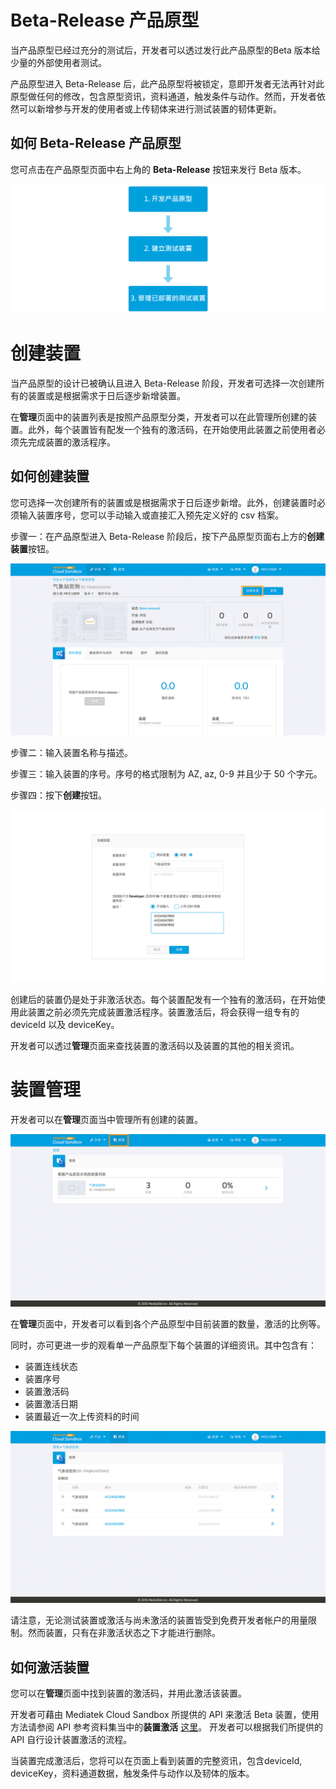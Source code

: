 # Beta-Release 产品原型
当产品原型已经过充分的测试后，开发者可以透过发行此产品原型的Beta 版本给少量的外部使用者测试。

产品原型进入 Beta-Release 后，此产品原型将被锁定，意即开发者无法再针对此原型做任何的修改，包含原型资讯，资料通道，触发条件与动作。然而，开发者依然可以新增参与开发的使用者或上传韧体来进行测试装置的韧体更新。


## 如何 Beta-Release 产品原型
您可点击在产品原型页面中右上角的 **Beta-Release** 按钮来发行 Beta 版本。

![](../images/Getting_started/img_gettingstarted_01.png)

# 创建装置
当产品原型的设计已被确认且进入 Beta-Release 阶段，开发者可选择一次创建所有的装置或是根据需求于日后逐步新增装置。

在**管理**页面中的装置列表是按照产品原型分类，开发者可以在此管理所创建的装置。此外，每个装置皆有配发一个独有的激活码，在开始使用此装置之前使用者必须先完成装置的激活程序。

## 如何创建装置
您可选择一次创建所有的装置或是根据需求于日后逐步新增。此外，创建装置时必须输入装置序号，您可以手动输入或直接汇入预先定义好的 csv 档案。

步骤一：在产品原型进入 Beta-Release 阶段后，按下产品原型页面右上方的**创建装置**按钮。

![](../images/beta_release/img_betarelease_02.png)

步骤二：输入装置名称与描述。

步骤三：输入装置的序号。序号的格式限制为 AZ, az, 0-9 并且少于 50 个字元。

步骤四：按下**创建**按钮。

![](../images/beta_release/img_betarelease_03.png)

创建后的装置仍是处于非激活状态。每个装置配发有一个独有的激活码，在开始使用此装置之前必须先完成装置激活程序。装置激活后，将会获得一组专有的 deviceId 以及 deviceKey。

开发者可以透过**管理**页面来查找装置的激活码以及装置的其他的相关资讯。

# 装置管理
开发者可以在**管理**页面当中管理所有创建的装置。

![](../images/beta_release/img_betarelease_04.png)

在**管理**页面中，开发者可以看到各个产品原型中目前装置的数量，激活的比例等。

同时，亦可更进一步的观看单一产品原型下每个装置的详细资讯。其中包含有：

* 装置连线状态
* 装置序号
* 装置激活码
* 装置激活日期
* 装置最近一次上传资料的时间

![](../images/beta_release/img_betarelease_05.png)

请注意，无论测试装置或激活与尚未激活的装置皆受到免费开发者帐户的用量限制。然而装置，只有在非激活状态之下才能进行删除。

## 如何激活装置

您可以在**管理**页面中找到装置的激活码，并用此激活该装置。

开发者可藉由 Mediatek Cloud Sandbox 所提供的 API 来激活 Beta 装置，使用方法请参阅 API 参考资料集当中的**装置激活** [这里](../api_references/)。
开发者可以根据我们所提供的 API 自行设计装置激活的流程。

当装置完成激活后，您将可以在页面上看到装置的完整资讯，包含deviceId, deviceKey，资料通道数据，触发条件与动作以及韧体的版本。
